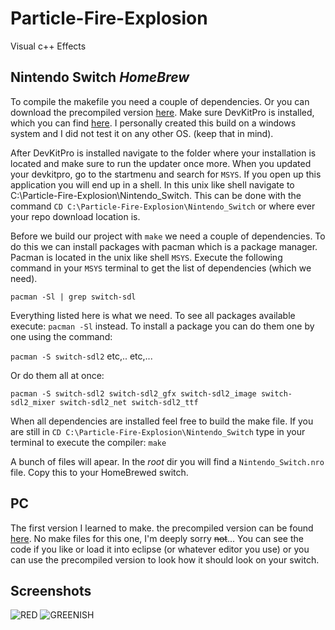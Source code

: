 # Particle-Fire-Explosion
Visual c++ Effects

## Nintendo Switch *HomeBrew*

To compile the makefile you need a couple of dependencies. Or you can download the precompiled version [here](https://github.com/Annihilator708/Particle-Fire-Explosion/tree/master/Nintendo_Switch/prebuild).
Make sure DevKitPro is installed, which you can find [here](https://devkitpro.org/wiki/Getting_Started).
I personally created this build on a windows system and I did not test it on any other OS. (keep that in mind).

After DevKitPro is installed navigate to the folder where your installation is located and make sure to run the updater once more.
When you updated your devkitpro, go to the startmenu and search for `MSYS`. If you open up this application you will end up in a shell.
In this unix like shell navigate to C:\Particle-Fire-Explosion\Nintendo_Switch.
This can be done with the command `CD C:\Particle-Fire-Explosion\Nintendo_Switch` or where ever your repo download location is.

Before we build our project with `make` we need a couple of dependencies. To do this we can install packages with pacman which is a package manager. Pacman is located in the unix like shell `MSYS`.
Execute the following command in your `MSYS` terminal to get the list of dependencies (which we need).

`pacman -Sl | grep switch-sdl`

Everything listed here is what we need.
To see all packages available execute: `pacman -Sl` instead.
To install a package you can do them one by one using the command:

`pacman -S switch-sdl2` etc,.. etc,...

Or do them all at once:

`pacman -S switch-sdl2 switch-sdl2_gfx switch-sdl2_image switch-sdl2_mixer switch-sdl2_net switch-sdl2_ttf`

When all dependencies are installed feel free to build the make file.
If you are still in `CD C:\Particle-Fire-Explosion\Nintendo_Switch` type in your terminal to execute the compiler:
`make`

A bunch of files will apear. In the *root* dir you will find a `Nintendo_Switch.nro` file. Copy this to your HomeBrewed switch.

## PC

The first version I learned to make. the precompiled version can be found [here](https://github.com/Annihilator708/Particle-Fire-Explosion/tree/master/PC/prebuild).
No make files for this one, I'm deeply sorry ~~not~~... You can see the code if you like or load it into eclipse (or whatever editor you use) or you can use the precompiled version to look how it should look on your switch.

## Screenshots
[RED]: https://github.com/Annihilator708/Particle-Fire-Explosion/blob/master/images/RED.png?raw=true "RED"
[GREENISH]: https://github.com/Annihilator708/Particle-Fire-Explosion/blob/master/images/GREENISH.png?raw=true "GREENISH"

![RED][RED]
![GREENISH][GREENISH]